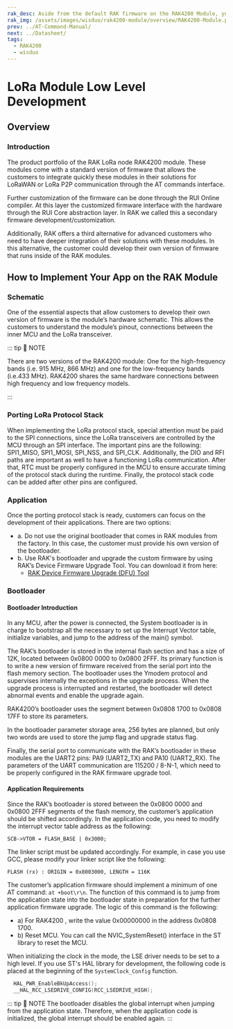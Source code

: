 ```yaml
---
rak_desc: Aside from the default RAK firmware on the RAK4200 Module, you can create custom firmware using RUI (RAKwireless Unified Interface) or the actual SDK from the manufacturer of the microcontroller that is used inside the module.
rak_img: /assets/images/wisduo/rak4200-module/overview/RAK4200-Module.png
prev: ../AT-Command-Manual/
next: ../Datasheet/
tags:
  - RAK4200
  - wisduo
---
```


# LoRa Module Low Level Development

## Overview

### Introduction

The product portfolio of the RAK LoRa node RAK4200 module. These modules come with a standard version of firmware that allows the customers to integrate quickly these modules in their solutions for LoRaWAN or LoRa P2P communication through the AT commands interface.

Further customization of the firmware can be done through the RUI Online compiler. At this layer the customized firmware interface with the hardware through the RUI Core abstraction layer. In RAK we called this a secondary firmware development/customization.

Additionally, RAK offers a third alternative for advanced customers who need to have deeper integration of their solutions with these modules. In this alternative, the customer could develop their own version of firmware that runs inside of the RAK modules.

## How to Implement Your App on the RAK Module

### Schematic

One of the essential aspects that allow customers to develop their own version of firmware is the module’s hardware schematic. This allows the customers to understand the module’s pinout, connections between the inner MCU and the LoRa transceiver.

::: tip 📝 NOTE

There are two versions of the RAK4200 module: One for the high-frequency bands (i.e. 915&nbsp;MHz, 866&nbsp;MHz) and one for the low-frequency bands (i.e.433&nbsp;MHz). RAK4200 shares the same hardware connections between high frequency and low frequency models.

:::

### Porting LoRa Protocol Stack

When implementing the LoRa protocol stack, special attention must be paid to the SPI connections, since the LoRa transceivers are controlled by the MCU through an SPI interface. The important pins are the following: SPI1_MISO, SPI1_MOSI, SPI_NSS, and SPI_CLK. Additionally, the DIO and RFI paths are important as well to have a functioning LoRa communication.
After that, RTC must be properly configured in the MCU to ensure accurate timing of the protocol stack during the runtime.
Finally, the protocol stack code can be added after other pins are configured.

### Application

Once the porting protocol stack is ready, customers can focus on the development of their applications. There are two options:

- a. Do not use the original bootloader that comes in RAK modules from the factory. In this case, the customer must provide his own version of the bootloader.
- b. Use RAK's bootloader and upgrade the custom firmware by using RAK’s Device Firmware Upgrade Tool. You can download it from here:
    - [RAK Device Firmware Upgrade (DFU) Tool](https://downloads.rakwireless.com/LoRa/Tools/RAK_Device_Firmware_Upgrade_tool/)

### Bootloader

#### Bootloader Introduction

In any MCU, after the power is connected, the System bootloader is in charge to bootstrap all the necessary to set up the Interrupt Vector table, initialize variables, and jump to the address of the main() symbol.

<rk-img
  src="/assets/images/wisduo/rak4200-module/deep-development/boot-mode.png"
  width="100%"
  caption="The flash section is between the 0x0800 0000 and 0x080X 0000. The X depends on the different models of MCU"
/>

The RAK’s bootloader is stored in the internal flash section and has a size of 12K, located between 0x0800 0000 to 0x0800 2FFF. Its primary function is to write a new version of firmware received from the serial port into the flash memory section. The bootloader uses the Ymodem protocol and supervises internally the exceptions in the upgrade process. When the upgrade process is interrupted and restarted, the bootloader will detect abnormal events and enable the upgrade again.

RAK4200’s bootloader uses the segment between 0x0808 1700 to 0x0808 17FF to store its parameters.

In the bootloader parameter storage area, 256 bytes are planned, but only two words are used to store the jump flag and upgrade status flag.

Finally, the serial port to communicate with the RAK’s bootloader in these modules are the UART2 pins: PA9 (UART2_TX) and PA10 (UART2_RX). The parameters of the UART communication are 115200 / 8-N-1, which need to be properly configured in the RAK firmware upgrade tool.

#### Application Requirements

Since the RAK’s bootloader is stored between the 0x0800 0000 and 0x0800 2FFF segments of the flash memory, the customer’s application should be shifted accordingly. In the application code, you need to modify the interrupt vector table address as the following:

`SCB->VTOR = FLASH_BASE | 0x3000;`

The linker script must be updated accordingly. For example, in case you use GCC, please modify your linker script like the following:

`FLASH (rx) : ORIGIN = 0x8003000, LENGTH = 116K`

The customer’s application firmware should implement a minimum of one AT command: `at +boot\r\n`. The function of this command is to jump from the application state into the bootloader state in preparation for the further application firmware upgrade. The logic of this command is the following:

- a) For RAK4200 , write the value 0x00000000 in the address 0x0808 1700.
- b) Reset MCU. You can call the NVIC_SystemReset() interface in the ST library to reset the MCU.

When initializing the clock in the mode, the LSE driver needs to be set to a high level. If you use ST's HAL library for development, the following code is placed at the beginning of the `SystemClock_Config` function.

```c
  HAL_PWR_EnableBkUpAccess();
  __HAL_RCC_LSEDRIVE_CONFIG(RCC_LSEDRIVE_HIGH);
```

::: tip 📝 NOTE
The bootloader disables the global interrupt when jumping from the application state.
Therefore, when the application code is initialized, the global interrupt should be enabled again.
:::

